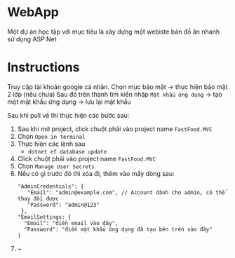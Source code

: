 # WebApp
Một dự án học tập với mục tiêu là xây dựng một webiste bán đồ ăn nhanh sử dụng ASP.Net

# Instructions
Truy cập tài khoản google cá nhân. Chọn mục bảo mật -> thực hiện bảo mật 2 lớp (nếu chưa)
Sau đó trên thanh tìm kiến nhập `Mật khẩu ứng dụng` -> tạo một mật khẩu ứng dụng -> lưu lại mật khẩu

Sau khi pull về thì thực hiện các bước sau:
  1) Sau khi mở project, click chuột phải vào project name `FastFood.MVC`
  2) Chọn `Open in terminal`
  3) Thực hiện các lệnh sau
       - `dotnet ef database update`
  4) Click chuột phải vào project name `FastFood.MVC`
  5) Chọn `Manage User Secrets`
  6) Nếu có gì trước đó thì xóa đi, thêm vào mấy dòng sau:
     ```
     "AdminCredentials": { 
        "Email": "admin@example.com", // Account dành cho admin, có thể thay đổi được
        "Password": "admin@123"
      },
     "EmailSettings: {
       "Email": "điền email vào đây",
       "Password": "điền mật khẩu ứng dụng đã tạo bên trên vào đây"
     }
     ```
  7) ~
